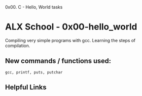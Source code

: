 0x00. C - Hello, World tasks
# ALX School - 0x00-hello_world
Compiling very simple programs with gcc. Learning the steps of compilation.
## New commands / functions used:
``gcc, printf, puts, putchar``
## Helpful Links

